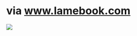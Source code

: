 <!--
id: 551138805
link: http://tumblr.atmos.org/post/551138805/via-www-lamebook-com
slug: via-www-lamebook-com
date: Mon Apr 26 2010 10:16:12 GMT-0700 (PDT)
publish: 2010-04-026
tags: 
title: via www.lamebook.com
-->


via www.lamebook.com
====================

![](http://www.tumblr.com/photo/1280/atmos/551138805/1/tumblr_l1hun1RYB01qz4sng)

